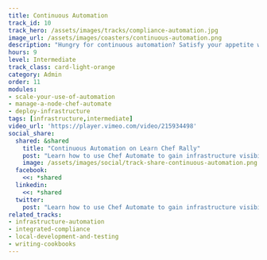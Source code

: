 ```yaml
---
title: Continuous Automation
track_id: 10
track_hero: /assets/images/tracks/compliance-automation.jpg
image_url: /assets/images/coasters/continuous-automation.png
description: "Hungry for continuous automation? Satisfy your appetite with Chef Automate, the platform for continuous development, and learn how it can provide visibility into your infrastructure. Also discover how to deploy a cookbook using the Chef Automate pipeline."
hours: 9
level: Intermediate
track_class: card-light-orange
category: Admin
order: 11
modules:
- scale-your-use-of-automation
- manage-a-node-chef-automate
- deploy-infrastructure
tags: [infrastructure,intermediate]
video_url: 'https://player.vimeo.com/video/215934498'
social_share:
  shared: &shared
    title: "Continuous Automation on Learn Chef Rally"
    post: "Learn how to use Chef Automate to gain infrastructure visibility, as well as deploy cookbooks with the Automate pipeline: learn.chef.io #learnchef"
    image: /assets/images/social/track-share-continuous-automation.png
  facebook:
    <<: *shared
  linkedin:
    <<: *shared
  twitter:
    post: "Learn how to use Chef Automate to gain infrastructure visibility & deploy cookbooks with #LearnChef"
related_tracks:
- infrastructure-automation
- integrated-compliance
- local-development-and-testing
- writing-cookbooks
---
```

